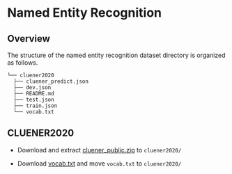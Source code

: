 # Named Entity Recognition

## Overview

The structure of the named entity recognition dataset directory is organized as follows.

```text
└── cluener2020
  ├── cluener_predict.json
  ├── dev.json
  ├── README.md
  ├── test.json
  ├── train.json
  └── vocab.txt
```

## CLUENER2020

- Download and extract [cluener_public.zip](https://storage.googleapis.com/cluebenchmark/tasks/cluener_public.zip) to `cluener2020/`

- Download [vocab.txt](https://download.openmmlab.com/mmocr/data/cluener_public/vocab.txt) and move `vocab.txt` to `cluener2020/`
